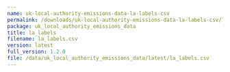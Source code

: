 ```yaml
---
name: uk-local-authority-emissions-data-la-labels-csv
permalink: /downloads/uk-local-authority-emissions-data-la-labels-csv/latest
package: uk_local_authority_emissions_data
title: la_labels
filename: la_labels.csv
version: latest
full_version: 1.2.0
file: /data/uk_local_authority_emissions_data/latest/la_labels.csv
---
```

